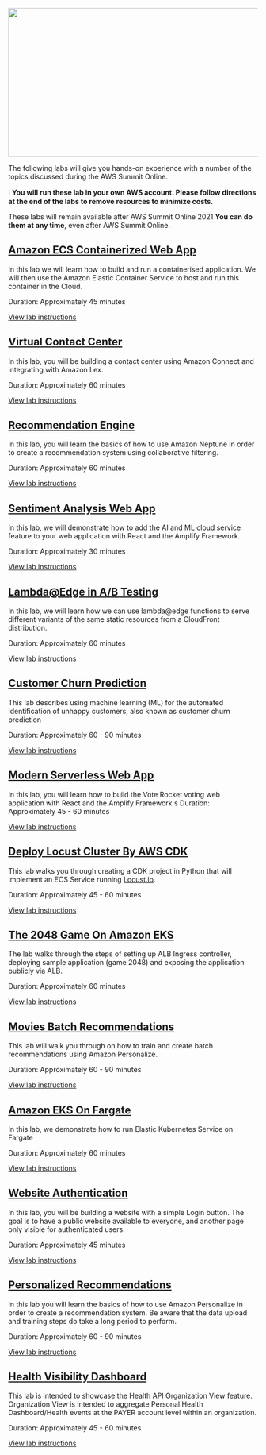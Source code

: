 <p align="center">
  <img width="700" height="300" src="images/summit.png">
</p>

The following labs will give you hands-on experience with a number of the topics discussed during the AWS Summit Online.

ℹ️ **You will run these lab in your own AWS account. Please follow directions at the end of the labs to remove resources to minimize costs.**

These labs will remain available after AWS Summit Online 2021 **You can do them at any time**, even after AWS Summit Online.

## [Amazon ECS Containerized Web App](https://github.com/bikrambora/docker-ecs-lab)

In this lab we will learn how to build and run a containerised application. We will then use the Amazon Elastic Container Service to host and run this container in the Cloud.

Duration: Approximately 45 minutes

[View lab instructions](https://github.com/bikrambora/docker-ecs-lab)

## [Virtual Contact Center](https://github.com/phonghuule/connect-lex-integration-bookappointment)

In this lab, you will be building a contact center using Amazon Connect and integrating with Amazon Lex.

Duration: Approximately 60 minutes

[View lab instructions](https://github.com/phonghuule/connect-lex-integration-bookappointment)

## [Recommendation Engine](https://github.com/tsengsy/aws-labs/blob/master/neptune/neptune.md)

In this lab, you will learn the basics of how to use Amazon Neptune in order to create a recommendation system using collaborative filtering.

Duration: Approximately 60 minutes

[View lab instructions](https://github.com/tsengsy/aws-labs/blob/master/neptune/neptune.md)

## [Sentiment Analysis Web App](https://github.com/rahulbaisla/sentimentAnalysisLab)

In this lab, we will demonstrate how to add the AI and ML cloud service feature to your web application with React and the Amplify Framework.

Duration: Approximately 30 minutes

[View lab instructions](https://github.com/rahulbaisla/sentimentAnalysisLab)

## [Lambda@Edge in A/B Testing](https://github.com/justasitsounds/lambda-edge-lab)

In this lab, we will learn how we can use lambda@edge functions to serve different variants of the same static resources from a CloudFront distribution.

Duration: Approximately 60 minutes

[View lab instructions](https://github.com/justasitsounds/lambda-edge-lab)

## [Customer Churn Prediction](https://github.com/phonghuule/sagemaker-churn)

This lab describes using machine learning (ML) for the automated identification of unhappy customers, also known as customer churn prediction

Duration: Approximately 60 - 90 minutes

[View lab instructions](https://github.com/phonghuule/sagemaker-churn)

## [Modern Serverless Web App](https://github.com/phonghuule/voterocket-lab)

In this lab, you will learn how to build the Vote Rocket voting web application with React and the Amplify Framework
s
Duration: Approximately 45 - 60 minutes

[View lab instructions](https://github.com/phonghuule/voterocket-lab)


## [Deploy Locust Cluster By AWS CDK](https://github.com/tynooo/python-cdk-locust)

This lab walks you through creating a CDK project in Python that will implement an ECS Service running [Locust.io](https://locust.io/).

Duration: Approximately 45 - 60 minutes

[View lab instructions](https://github.com/tynooo/python-cdk-locust)


## [The 2048 Game On Amazon EKS](https://github.com/starchx/devlab-eks-alb-2048game)

The lab walks through the steps of setting up ALB Ingress controller, deploying sample application (game 2048) and exposing the application publicly via ALB.

Duration: Approximately 60 minutes

[View lab instructions](https://github.com/starchx/devlab-eks-alb-2048game)

## [Movies Batch Recommendations](https://github.com/dalacan/personalize-batch-recommendations)

This lab will walk you through on how to train and create batch recommendations using Amazon Personalize. 

Duration: Approximately 60 - 90 minutes

[View lab instructions](https://github.com/dalacan/personalize-batch-recommendations)

## [Amazon EKS On Fargate](https://github.com/kmhabib/fargatedevlab/blob/master/FargateDevLab.md)

In this lab, we demonstrate how to run Elastic Kubernetes Service on Fargate

Duration: Approximately 60 minutes

[View lab instructions](https://github.com/kmhabib/fargatedevlab/blob/master/FargateDevLab.md)

## [Website Authentication](https://github.com/YecineA/elb-authentication-cognito)

In this lab, you will be building a website with a simple Login button. The goal is to have a public website available to everyone, and another page only visible for authenticated users.

Duration: Approximately 45 minutes

[View lab instructions](https://github.com/YecineA/elb-authentication-cognito)

## [Personalized Recommendations](https://github.com/tsengsy/aws-labs/blob/master/personalise/personalise.md)

In this lab you will learn the basics of how to use Amazon Personalize in order to create a recommendation system. Be aware that the data upload and training steps do take a long period to perform.

Duration: Approximately 60 - 90 minutes

[View lab instructions](https://github.com/tsengsy/aws-labs/blob/master/personalise/personalise.md)

## [Health Visibility Dashboard](https://github.com/JerryChenZeyun/aws-health-api-organization-view)

This lab is intended to showcase the Health API Organization View feature. Organization View is intended to aggregate Personal Health Dashboard/Health events at the PAYER account level within an organization.

Duration: Approximately 45 - 60 minutes

[View lab instructions](https://github.com/JerryChenZeyun/aws-health-api-organization-view)